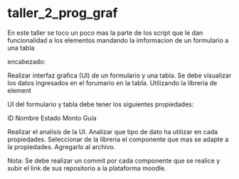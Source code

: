 # taller_2_prog_graf

En este taller se toco un poco mas la parte de los script que le dan funcionalidad a los elementos mandando la imformacion de un formulario a una tabla

encabezado:

Realizar interfaz grafica (UI) de un formulario y una tabla. Se debe visualizar los datos ingresados en el forumario en la tabla. Utilizando la libreria de element

UI del formulario y tabla debe tener los siguientes propiedades:

ID
Nombre
Estado
Monto
Guía

Realizar el analisis de la UI.
Analizar que tipo de dato ha utilizar en cada propiedades.
Seleccionar de la libreria el componente que mas se adapte a la propiedades.
Agregarlo al archivo. 

Nota: Se debe realizar un commit por cada componente que se realice y subir el link de sus repositorio a la plataforma moodle.
